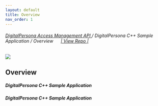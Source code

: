 ```yaml
---
layout: default
title: Overview
nav_order: 1
---
```

###### [DigitalPersona Access Management API ](https://hidglobal.github.io/digitalpersona-access-management-api/)/ DigitalPersona C++ Sample Application / Overview&nbsp;&nbsp;&nbsp;&nbsp;&nbsp;&nbsp;[\| View Repo \|](https://github.com/hidglobal/digitalpersona-native-api)  

![](docs/assets/HID-DPAM-native-api.png)    

## Overview

##### DigitalPersona C++ Sample Application  

##### DigitalPersona C++ Sample Application
